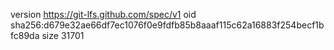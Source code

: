 version https://git-lfs.github.com/spec/v1
oid sha256:d679e32ae66df7ec1076f0e9fdfb85b8aaaf115c62a16883f254becf1bfc89da
size 31701
